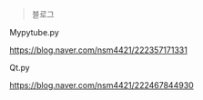 > 블로그

Mypytube.py

https://blog.naver.com/nsm4421/222357171331

Qt.py

https://blog.naver.com/nsm4421/222467844930

